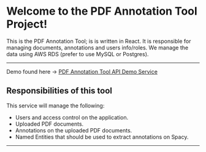 Welcome to the PDF Annotation Tool Project!
===============================================

This is the PDF Annotation Tool; is is written in React. 
It is responsible for managing documents, annotations and users info/roles. 
We manage the data using AWS RDS (prefer to use MySQL or Postgres).


----------  
  

Demo found here -> [PDF Annotation Tool API Demo Service](https://pdf-annotation-api-demo.herokuapp.com/)  
  
  
Responsibilities of this tool
-------------

This service will manage the following:  
 - Users and access control on the application.
 - Uploaded PDF documents.  
 - Annotations on the uploaded PDF documents.  
 - Named Entities that should be used to extract annotations on Spacy.      
  

----------

